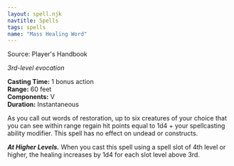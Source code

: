 ```yaml
---
layout: spell.njk
navtitle: Spells
tags: spells
name: "Mass Healing Word"
---
```

  
Source: Player's Handbook

_3rd-level evocation_

**Casting Time:** 1 bonus action  
**Range:** 60 feet  
**Components:** V  
**Duration:** Instantaneous

As you call out words of restoration, up to six creatures of your choice that you can see within range regain hit points equal to 1d4 + your spellcasting ability modifier. This spell has no effect on undead or constructs.

**_At Higher Levels._** When you cast this spell using a spell slot of 4th level or higher, the healing increases by 1d4 for each slot level above 3rd.